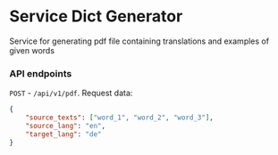 # Service Dict Generator
Service for generating pdf file containing translations and examples of given words

### API endpoints
`POST` - `/api/v1/pdf`. Request data:
```json
{
    "source_texts": ["word_1", "word_2", "word_3"],
    "source_lang": "en",
    "target_lang": "de"
}
```